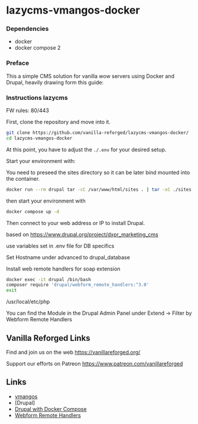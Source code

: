 # lazycms-vmangos-docker

### Dependencies

+ docker
+ docker compose 2

### Preface

This a simple CMS solution for vanilla wow servers using Docker and Drupal, heavily drawing form this guide:

### Instructions lazycms

FW rules: 80/443

First, clone the repository and move into it.

```sh
git clone https://github.com/vanilla-reforged/lazycms-vmangos-docker/
cd lazycms-vmangos-docker
```
At this point, you have to adjust the `./.env` for your desired setup.

Start your environment with:

You need to preseed the sites directory so it can be later bind mounted into the container.

```sh
docker run --rm drupal tar -cC /var/www/html/sites . | tar -xC ./sites
```

then start your environment with

```sh
docker compose up -d
```

Then connect to your web address or IP to install Drupal.

based on https://www.drupal.org/project/dxpr_marketing_cms

use variables set in .env file for DB specifics

Set Hostname under advanced to drupal_database

Install web remote handlers for soap extension

```sh
docker exec -it drupal /bin/bash
composer require 'drupal/webform_remote_handlers:^3.0'
exit
```
/usr/local/etc/php

You can find the Module in the Drupal Admin Panel under Extend -> Filter by Webform Remote Handlers

## Vanilla Reforged Links

Find and join us on the web https://vanillareforged.org/

Support our efforts on Patreon https://www.patreon.com/vanillareforged

## Links

- [vmangos](https://github.com/vmangos/core)
- [Drupal]
- [Drupal with Docker Compose](https://www.digitalocean.com/community/tutorials/how-to-install-drupal-with-docker-compose)
- [Webform Remote Handlers](https://www.drupal.org/project/webform_remote_handlers)
